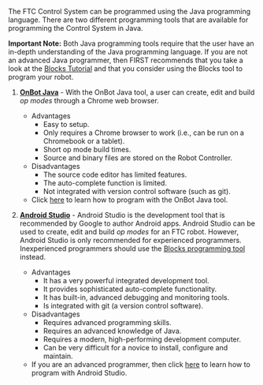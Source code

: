 The FTC Control System can be programmed using the Java programming language.  There are two different programming tools that are available for programming the Control System in Java.

**Important Note:** Both Java programming tools require that the user have an in-depth understanding of the Java programming language.  If you are not an advanced Java programmer, then FIRST recommends that you take a look at the [Blocks Tutorial](Blocks-Tutorial) and that you consider using the Blocks tool to program your robot.

1. **[OnBot Java](OnBot-Java-Tutorial)** -  With the OnBot Java tool, a user can create, edit and build _op modes_ through a Chrome web browser.
    * Advantages 
        - Easy to setup.
        - Only requires a Chrome browser to work (i.e., can be run on a Chromebook or a tablet).
        - Short op mode build times.
        - Source and binary files are stored on the Robot Controller.
    * Disadvantages 
        - The source code editor has limited features.
        - The auto-complete function is limited.
        - Not integrated with version control software (such as git).
    * Click [here](OnBot-Java-Tutorial) to learn how to program with the OnBot Java tool.

2. **[Android Studio](Android-Studio-Tutorial)** -  Android Studio is the development tool that is recommended by Google to author Android apps.  Android Studio can be used to create, edit and build _op modes_ for an FTC robot.  However, Android Studio is only recommended for experienced programmers.  Inexperienced programmers should use the [Blocks programming tool](Blocks-Tutorial) instead.   

    * Advantages 
        - It has a very powerful integrated development tool.
        - It provides sophisticated auto-complete functionality.
        - It has built-in, advanced debugging and monitoring tools.
        - Is integrated with git (a version control software).
    * Disadvantages 
        - Requires advanced programming skills.
        - Requires an advanced knowledge of Java.
        - Requires a modern, high-performing development computer.
        - Can be very difficult for a novice to install, configure and maintain.
     * If you are an advanced programmer, then click [here](Android-Studio-Tutorial) to learn how to program with Android Studio.


